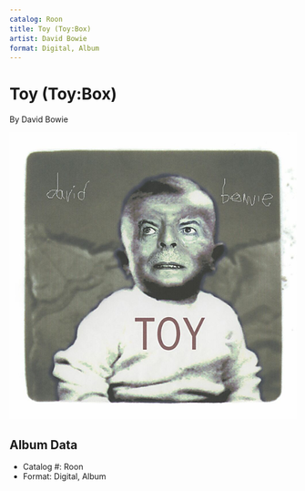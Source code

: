```yaml
---
catalog: Roon
title: Toy (Toy:Box)
artist: David Bowie
format: Digital, Album
---
```


# Toy (Toy:Box)

By David Bowie

![](../../assets/albumcovers/David_Bowie-Toy_Toy-Box.png)

## Album Data

- Catalog #: Roon
- Format: Digital, Album


